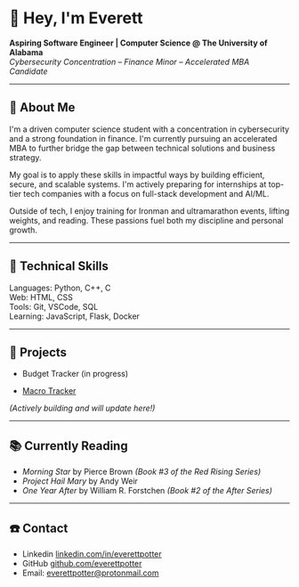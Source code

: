 # 👋 Hey, I'm Everett

**Aspiring Software Engineer | Computer Science @ The University of Alabama**  
*Cybersecurity Concentration – Finance Minor – Accelerated MBA Candidate*

---

## 🦌 About Me

I'm a driven computer science student with a concentration in cybersecurity and a strong foundation in finance. I'm currently pursuing an accelerated MBA to further bridge the gap between technical solutions and business strategy.

My goal is to apply these skills in impactful ways by building efficient, secure, and scalable systems. I'm actively preparing for internships at top-tier tech companies with a focus on full-stack development and AI/ML.

Outside of tech, I enjoy training for Ironman and ultramarathon events, lifting weights, and reading. These passions fuel both my discipline and personal growth.

---

## 👾 Technical Skills

Languages: Python, C++, C  
Web: HTML, CSS  
Tools: Git, VSCode, SQL  
Learning: JavaScript, Flask, Docker

---

## 🚀 Projects

- Budget Tracker (in progress)

- [Macro Tracker](https://github.com/everettpotter/MacroTracker)

*(Actively building and will update here!)*

---

## 📚 Currently Reading 

- *Morning Star* by Pierce Brown *(Book #3 of the Red Rising Series)*
- *Project Hail Mary* by Andy Weir
- *One Year After* by William R. Forstchen *(Book #2 of the After Series)*

---

## ☎️ Contact

- Linkedin [linkedin.com/in/everettpotter](https://www.linkedin.com/in/everettpotter)
- GitHub [github.com/everettpotter](https://github.com/everettpotter)
- Email: everettpotter@protonmail.com
